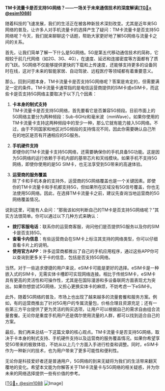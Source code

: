 **TM卡流量卡是否支持5G网络？——一场关于未来通信技术的深度解读[[TG💪+ @esim1088](https://t.me/s/esim1088)]**

随着科技的飞速发展，我们的生活正在被各种新技术深刻改变。尤其是近年来5G网络的普及，让许多人对手机流量卡的选择产生了疑问：TM卡流量卡是否支持5G网络呢？今天，我们就来聊聊这个话题，帮助大家更好地了解5G网络与流量卡之间的关系。

首先，让我们简单了解一下什么是5G网络。5G是第五代移动通信技术的简称，它相较于前几代网络（如2G、3G、4G），在速度、延迟和连接密度等方面都有了质的飞跃。5G网络不仅能够提供更快的下载和上传速度，还能够支持更多的设备同时在线，这对于未来的智能家居、自动驾驶、远程医疗等领域都有着重要意义。

那么，回到问题本身，TM卡流量卡是否支持5G网络呢？答案是肯定的，但需要满足一定的条件。TM卡流量卡通常指的是电信运营商提供的SIM卡或eSIM卡，而这些卡是否支持5G网络主要取决于以下几个因素：

1. **卡本身的制式支持**  
   TM卡流量卡是否支持5G网络，首先要看它是否兼容5G频段。目前市面上的5G网络主要分为两种频段：Sub-6GHz和毫米波（mmWave）。如果你使用的TM卡流量卡支持这两种频段中的至少一种，那么它就有能力接入5G网络。不过，由于不同国家和地区对5G频段的支持情况不同，因此你需要确认自己所在的地区是否有开通相应的5G服务。

2. **手机硬件支持**  
   即便你的TM卡流量卡支持5G网络，还需要确保你的手机具备5G功能。这是因为5G网络的运行依赖于手机内部的基带芯片和天线模块。如果手机不支持5G网络，即使你使用的是5G SIM卡，也无法享受到5G带来的高速体验。

3. **运营商的服务覆盖**  
   除了卡和手机本身的支持外，运营商的5G网络覆盖也是一个关键因素。即使你的TM卡流量卡和手机都支持5G，但如果所在区域没有5G信号覆盖，你也无法使用5G网络。因此，在选择TM卡流量卡之前，建议先查询当地运营商的5G网络覆盖情况。

说到这里，可能有人会问：“那我该如何判断自己的TM卡是否支持5G网络呢？”其实方法很简单。你可以通过以下几种方式来确认：

- **拨打客服电话**：联系你的运营商客服，询问他们是否提供5G服务以及你的SIM卡是否支持5G。
- **查看卡内信息**：有些运营商会在SIM卡上标注其支持的网络类型，你可以仔细查看卡片上的说明。
- **使用官方APP**：许多运营商都推出了自己的手机应用程序，通过这些APP你可以查询到更多关于卡的信息，包括是否支持5G网络。

当然，对于一些追求便捷的用户来说，eSIM卡可能是更好的选择。eSIM卡是一种嵌入式的SIM卡，无需实体卡槽即可实现网络连接。相比于传统SIM卡，eSIM卡具有更高的灵活性和可操作性，尤其是在国际漫游和多设备联网方面表现尤为突出。如果你想尝试5G网络，又担心更换实体卡的麻烦，不妨考虑一下eSIM卡。

此外，随着5G网络的普及，市场上也出现了越来越多的流量套餐和服务方案。例如，有的运营商推出了针对5G用户的专属流量包，价格合理且资源充足；还有一些第三方平台提供了更为灵活的购买选项，让用户可以根据自己的需求自由组合流量套餐。无论你是重度手机用户还是偶尔使用流量的人群，都可以找到适合自己的方案。

最后，我们再来总结一下这篇文章的核心观点。TM卡流量卡是否支持5G网络，取决于卡本身的制式支持、手机硬件支持以及运营商的服务覆盖情况。如果你希望享受5G带来的极致体验，不妨从以上几个方面入手进行检查和调整。同时，eSIM卡作为一种新兴的技术，也为用户带来了更多可能性和便利性。

无论你是科技爱好者还是普通用户，5G网络的到来无疑将为我们的生活带来翻天覆地的变化。希望本文能为你解答关于TM卡流量卡与5G网络的相关疑惑，并为你未来的网络选择提供一些有价值的参考。

[[TG💪+ @esim1088](https://t.me/s/esim1088) ![Image](https://i.postimg.cc/4NQfJmqS/Snipaste-2025-05-13-00-14-12.png)]